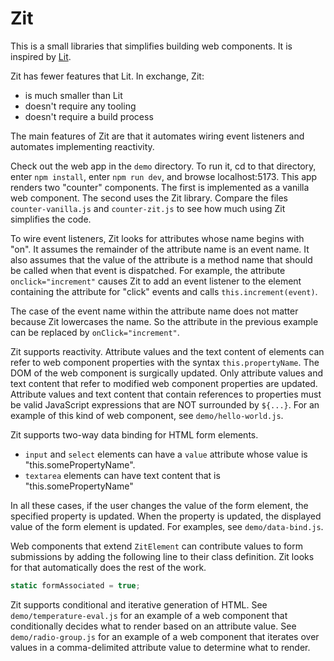 # Zit

This is a small libraries that simplifies building web components.
It is inspired by [Lit](https://lit.dev).

Zit has fewer features that Lit.
In exchange, Zit:

- is much smaller than Lit
- doesn't require any tooling
- doesn't require a build process

The main features of Zit are that it
automates wiring event listeners
and automates implementing reactivity.

Check out the web app in the `demo` directory.
To run it, cd to that directory, enter `npm install`,
enter `npm run dev`, and browse localhost:5173.
This app renders two "counter" components.
The first is implemented as a vanilla web component.
The second uses the Zit library.
Compare the files `counter-vanilla.js` and `counter-zit.js`
to see how much using Zit simplifies the code.

To wire event listeners,
Zit looks for attributes whose name begins with "on".
It assumes the remainder of the attribute name is an event name.
It also assumes that the value of the attribute is a method name
that should be called when that event is dispatched.
For example, the attribute `onclick="increment"` causes Zit to
add an event listener to the element containing the attribute
for "click" events and calls `this.increment(event)`.

The case of the event name within the attribute name
does not matter because Zit lowercases the name.
So the attribute in the previous example
can be replaced by `onClick="increment"`.

Zit supports reactivity.
Attribute values and the text content of elements
can refer to web component properties with the syntax `this.propertyName`.
The DOM of the web component is surgically updated.
Only attribute values and text content
that refer to modified web component properties are updated.
Attribute values and text content that contain references to properties
must be valid JavaScript expressions that are NOT surrounded by `${...}`.
For an example of this kind of web component, see `demo/hello-world.js`.

Zit supports two-way data binding for HTML form elements.

- `input` and `select` elements can have a `value` attribute
  whose value is "this.somePropertyName".
- `textarea` elements can have text content
  that is "this.somePropertyName"

In all these cases, if the user changes the value of the form element,
the specified property is updated.
When the property is updated,
the displayed value of the form element is updated.
For examples, see `demo/data-bind.js`.

Web components that extend `ZitElement` can contribute values to
form submissions by adding the following line to their class definition.
Zit looks for that automatically does the rest of the work.

```js
static formAssociated = true;
```

Zit supports conditional and iterative generation of HTML.
See `demo/temperature-eval.js` for an example of a web component
that conditionally decides what to render based on an attribute value.
See `demo/radio-group.js` for an example of a web component
that iterates over values in a comma-delimited attribute value
to determine what to render.
